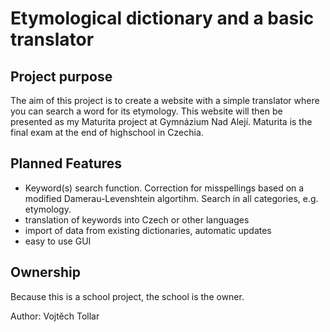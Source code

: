﻿Etymological dictionary and a basic translator
==============================================
Project purpose
---------------
The aim of this project is to create a website with a simple translator where
you can search a word for its etymology. This website will then be presented as
my Maturita project at Gymnázium Nad Alejí. Maturita is the final exam at the
end of highschool in Czechia.

Planned Features
----------------
- Keyword(s) search function. Correction for misspellings based on a modified
Damerau-Levenshtein algortihm. Search in all categories, e.g. etymology.
- translation of keywords into Czech or other languages
- import of data from existing dictionaries, automatic updates
- easy to use GUI

Ownership
---------
Because this is a school project, the school is the owner.


Author: Vojtěch Tollar




